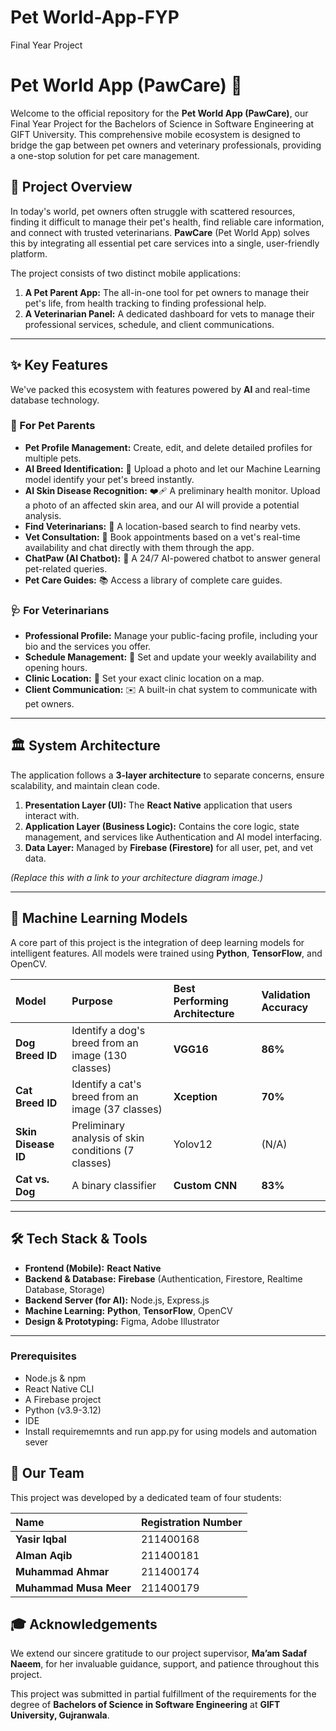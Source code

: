 # Pet World-App-FYP
Final Year Project
# Pet World App (PawCare) 🐾

Welcome to the official repository for the **Pet World App (PawCare)**, our Final Year Project for the Bachelors of Science in Software Engineering at GIFT University. This comprehensive mobile ecosystem is designed to bridge the gap between pet owners and veterinary professionals, providing a one-stop solution for pet care management.

## 📖 Project Overview

In today's world, pet owners often struggle with scattered resources, finding it difficult to manage their pet's health, find reliable care information, and connect with trusted veterinarians. **PawCare** (Pet World App) solves this by integrating all essential pet care services into a single, user-friendly platform.

The project consists of two distinct mobile applications:

1.  **A Pet Parent App:** The all-in-one tool for pet owners to manage their pet's life, from health tracking to finding professional help.
2.  **A Veterinarian Panel:** A dedicated dashboard for vets to manage their professional services, schedule, and client communications.

-----

## ✨ Key Features

We've packed this ecosystem with features powered by **AI** and real-time database technology.

### 📱 For Pet Parents

  * **Pet Profile Management:** Create, edit, and delete detailed profiles for multiple pets.
  * **AI Breed Identification:** 🧬 Upload a photo and let our Machine Learning model identify your pet's breed instantly.
  * **AI Skin Disease Recognition:** ❤️‍🩹 A preliminary health monitor. Upload a photo of an affected skin area, and our AI will provide a potential analysis.
  * **Find Veterinarians:** 🏥 A location-based search to find nearby vets.
  * **Vet Consultation:** 💬 Book appointments based on a vet's real-time availability and chat directly with them through the app.
  * **ChatPaw (AI Chatbot):** 🤖 A 24/7 AI-powered chatbot to answer general pet-related queries.
  * **Pet Care Guides:** 📚 Access a library of complete care guides.

### 🩺 For Veterinarians

  * **Professional Profile:** Manage your public-facing profile, including your bio and the services you offer.
  * **Schedule Management:** 📅 Set and update your weekly availability and opening hours.
  * **Clinic Location:** 📍 Set your exact clinic location on a map.
  * **Client Communication:** ✉️ A built-in chat system to communicate with pet owners.

-----

## 🏛️ System Architecture

The application follows a **3-layer architecture** to separate concerns, ensure scalability, and maintain clean code.

1.  **Presentation Layer (UI):** The **React Native** application that users interact with.
2.  **Application Layer (Business Logic):** Contains the core logic, state management, and services like Authentication and AI model interfacing.
3.  **Data Layer:** Managed by **Firebase (Firestore)** for all user, pet, and vet data.

*(Replace this with a link to your architecture diagram image.)*

-----

## 🧠 Machine Learning Models

A core part of this project is the integration of deep learning models for intelligent features. All models were trained using **Python**, **TensorFlow**, and OpenCV.

| Model | Purpose | Best Performing Architecture | Validation Accuracy |
| :--- | :--- | :--- | :--- |
| **Dog Breed ID** | Identify a dog's breed from an image (130 classes) | **VGG16** | **86%** |
| **Cat Breed ID** | Identify a cat's breed from an image (37 classes) | **Xception** | **70%** |
| **Skin Disease ID** | Preliminary analysis of skin conditions (7 classes) | Yolov12 | (N/A) |
| **Cat vs. Dog** | A binary classifier | **Custom CNN** | **83%** |

-----

## 🛠️ Tech Stack & Tools

  * **Frontend (Mobile):** **React Native**
  * **Backend & Database:** **Firebase** (Authentication, Firestore, Realtime Database, Storage)
  * **Backend Server (for AI):** Node.js, Express.js
  * **Machine Learning:** **Python**, **TensorFlow**, OpenCV
  * **Design & Prototyping:** Figma, Adobe Illustrator

-----

### Prerequisites

  * Node.js & npm
  * React Native CLI
  * A Firebase project
  * Python (v3.9-3.12)
  * IDE
  * Install requirememnts and run app.py for using models and automation sever

## 👥 Our Team

This project was developed by a dedicated team of four students:

| Name | Registration Number |
| :--- | :--- |
| **Yasir Iqbal** | 211400168 |
| **Alman Aqib** | 211400181 |
| **Muhammad Ahmar**| 211400174 |
| **Muhammad Musa Meer**| 211400179 |

## 🎓 Acknowledgements

We extend our sincere gratitude to our project supervisor, **Ma’am Sadaf Naeem**, for her invaluable guidance, support, and patience throughout this project.

This project was submitted in partial fulfillment of the requirements for the degree of **Bachelors of Science in Software Engineering** at **GIFT University, Gujranwala**.
